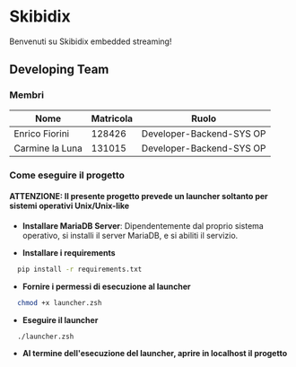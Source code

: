 # Skibidix
Benvenuti su Skibidix embedded streaming!


## Developing Team

### Membri

| Nome | Matricola | Ruolo |
| ------ | ------ | ------ |
| Enrico Fiorini | 128426 | Developer-Backend-SYS OP |
| Carmine la Luna | 131015 | Developer-Backend-SYS OP |


### Come eseguire il progetto

#### ATTENZIONE: Il presente progetto prevede un launcher soltanto per sistemi operativi Unix/Unix-like

- **Installare MariaDB Server**: Dipendentemente dal proprio sistema operativo, si installi il server MariaDB, e si abiliti il servizio.

- **Installare i requirements**

```bash
  pip install -r requirements.txt
```
- **Fornire i permessi di esecuzione al launcher**

```bash
  chmod +x launcher.zsh
```

- **Eseguire il launcher**

```bash
  ./launcher.zsh
```

- **Al termine dell'esecuzione del launcher, aprire in localhost il progetto**

